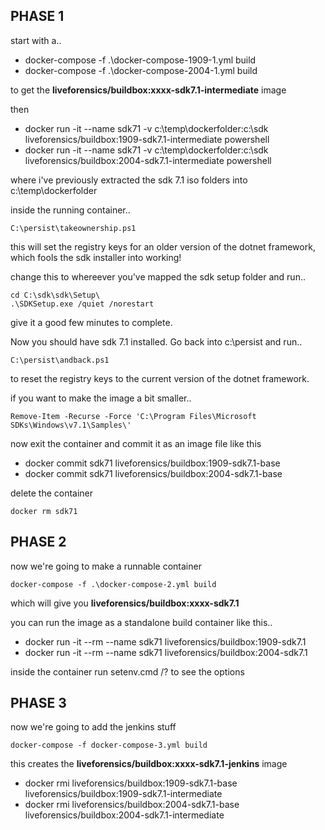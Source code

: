 ## PHASE 1

start with a..

* docker-compose -f .\docker-compose-1909-1.yml build
* docker-compose -f .\docker-compose-2004-1.yml build

to get the **liveforensics/buildbox:xxxx-sdk7.1-intermediate** image

then 

* docker run -it --name sdk71 -v c:\temp\dockerfolder:c:\sdk liveforensics/buildbox:1909-sdk7.1-intermediate powershell
* docker run -it --name sdk71 -v c:\temp\dockerfolder:c:\sdk liveforensics/buildbox:2004-sdk7.1-intermediate powershell

where i've previously extracted the sdk 7.1 iso folders into c:\temp\dockerfolder

inside the running container..
```
C:\persist\takeownership.ps1
```
this will set the registry keys for an older version of the dotnet framework, which fools the sdk installer into working!

change this to whereever you've mapped the sdk setup folder and run..

```
cd C:\sdk\sdk\Setup\
.\SDKSetup.exe /quiet /norestart
```

give it a good few minutes to complete.

Now you should have sdk 7.1 installed. Go back into c:\persist and run..

```
C:\persist\andback.ps1
```

to reset the registry keys to the current version of the dotnet framework.

if you want to make the image a bit smaller..

```
Remove-Item -Recurse -Force 'C:\Program Files\Microsoft SDKs\Windows\v7.1\Samples\'
```

now exit the container and commit it as an image file like this

* docker commit sdk71 liveforensics/buildbox:1909-sdk7.1-base
* docker commit sdk71 liveforensics/buildbox:2004-sdk7.1-base

delete the container

```
docker rm sdk71
```

## PHASE 2
now we're going to make a runnable container

```
docker-compose -f .\docker-compose-2.yml build
```

which will give you **liveforensics/buildbox:xxxx-sdk7.1**

you can run the image as a standalone build container like this..

* docker run -it --rm --name sdk71 liveforensics/buildbox:1909-sdk7.1
* docker run -it --rm --name sdk71 liveforensics/buildbox:2004-sdk7.1

inside the container run setenv.cmd /? to see the options


## PHASE 3

now we're going to add the jenkins stuff

```
docker-compose -f docker-compose-3.yml build
```

this creates the **liveforensics/buildbox:xxxx-sdk7.1-jenkins** image

* docker rmi liveforensics/buildbox:1909-sdk7.1-base liveforensics/buildbox:1909-sdk7.1-intermediate
* docker rmi liveforensics/buildbox:2004-sdk7.1-base liveforensics/buildbox:2004-sdk7.1-intermediate
